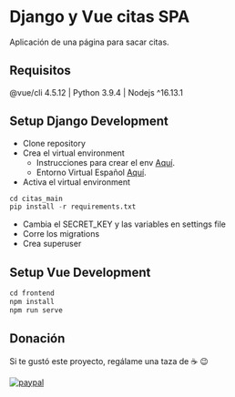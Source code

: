 # Django y Vue citas SPA

Aplicación de una página para sacar citas.

## Requisitos

@vue/cli 4.5.12 | Python 3.9.4 | Nodejs ^16.13.1

## Setup Django Development

- Clone repository
- Crea el virtual environment
  - Instrucciones para crear el env [Aquí](https://docs.djangoproject.com/en/3.2/howto/windows/#setting-up-a-virtual-environment/).
  - Entorno Virtual Español [Aquí](https://docs.python.org/es/3/tutorial/venv.html).
- Activa el virtual environment

```python
cd citas_main
pip install -r requirements.txt
```
- Cambia el SECRET_KEY y las variables en settings file
- Corre los migrations
- Crea superuser

## Setup Vue Development

```javascript
cd frontend
npm install
npm run serve
```

## Donación
Si te gustó este proyecto, regálame una taza de :coffee: :wink:

[![paypal](https://www.paypalobjects.com/en_US/i/btn/btn_donateCC_LG.gif)](https://www.paypal.com/donate?business=263QJ8D5YHR8E&no_recurring=0&item_name=I+believe+in+open+source%2C+but+a+little+donation+will+be+appreciated.+Thanks%21&currency_code=USD)
